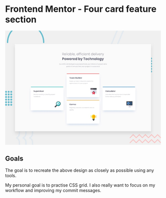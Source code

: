 # Frontend Mentor - Four card feature section

![Design preview for the Four card feature section coding challenge](./design/desktop-preview.jpg)

## Goals

The goal is to recreate the above design as closely as possible using any tools.

My personal goal is to practise CSS grid. I also really want to focus on my workflow and improving my commit messages.
